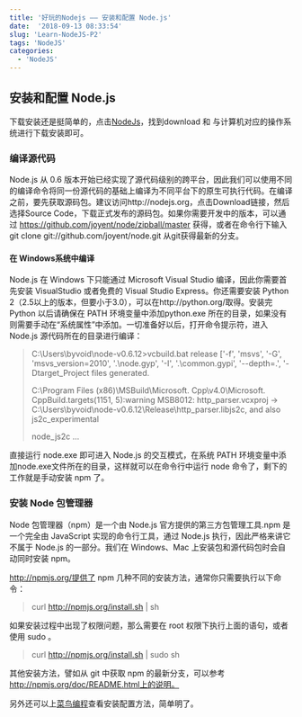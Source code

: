 ```yaml
---
title: '好玩的Nodejs —— 安装和配置 Node.js'
date:  '2018-09-13 08:33:54'
slug: 'Learn-NodeJS-P2'
tags: 'NodeJS'
categories: 
  - 'NodeJS'
---
```


## 安装和配置 Node.js

下载安装还是挺简单的，点击[NodeJs](http://nodejs.org)，找到download 和 与计算机对应的操作系统进行下载安装即可。

### 编译源代码

Node.js 从 0.6 版本开始已经实现了源代码级别的跨平台，因此我们可以使用不同的编译命令将同一份源代码的基础上编译为不同平台下的原生可执行代码。在编译之前，要先获取源码包。建议访问http://nodejs.org，点击Download链接，然后选择Source Code，下载正式发布的源码包。如果你需要开发中的版本，可以通过
https://github.com/joyent/node/zipball/master 获得，或者在命令行下输入 git clone git://github.com/joyent/node.git 从git获得最新的分支。

#### 在 Windows系统中编译

Node.js 在 Windows 下只能通过 Microsoft Visual Studio 编译，因此你需要首先安装 VisualStudio 或者免费的 Visual Studio Express。你还需要安装 Python 2（2.5以上的版本，但要小于3.0），可以在http://python.org/取得。安装完 Python 以后请确保在 PATH 环境变量中添加python.exe 所在的目录，如果没有则需要手动在“系统属性”中添加。一切准备好以后，打开命令提示符，进入 Node.js 源代码所在的目录进行编译：

> C:\Users\byvoid\node-v0.6.12>vcbuild.bat release
> ['-f', 'msvs', '-G', 'msvs_version=2010', '.\\node.gyp', '-I', '.\\common.gypi', '--depth=.', '-Dtarget_Project files generated.
>
> C:\Program Files (x86)\MSBuild\Microsoft. Cpp\v4.0\Microsoft. CppBuild.targets(1151, 5):warning MSB8012: http_parser.vcxproj -> C:\Users\byvoid\node-v0.6.12\Release\http_parser.libjs2c, and also js2c_experimental
>
> node_js2c
> ...

直接运行 node.exe 即可进入 Node.js 的交互模式，在系统  PATH 环境变量中添加node.exe文件所在的目录，这样就可以在命令行中运行  node 命令了，剩下的工作就是手动安装 npm 了。

### 安装 Node 包管理器

Node 包管理器（npm）是一个由 Node.js 官方提供的第三方包管理工具.npm 是一个完全由 JavaScript 实现的命令行工具，通过 Node.js 执行，因此严格来讲它不属于 Node.js 的一部分。我们在 Windows、Mac 上安装包和源代码包时会自动同时安装 npm。

http://npmjs.org/提供了 npm 几种不同的安装方法，通常你只需要执行以下命令：

> curl http://npmjs.org/install.sh | sh

如果安装过程中出现了权限问题，那么需要在 root 权限下执行上面的语句，或者使用 sudo 。

> curl http://npmjs.org/install.sh | sudo sh

其他安装方法，譬如从 git 中获取 npm 的最新分支，可以参考 http://npmjs.org/doc/README.html上的说明。

另外还可以上[菜鸟编程](http://www.runoob.com/nodejs/nodejs-install-setup.html)查看安装配置方法，简单明了。
